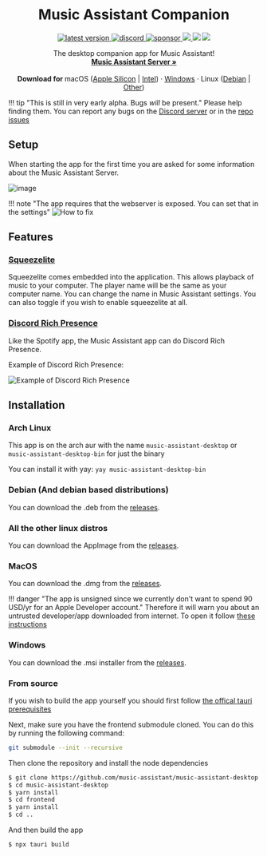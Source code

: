 <p align="center">
	<h1 align="center"><b>Music Assistant Companion</b></h1>
	 <p align="center" style="margin-bottom:0px !important;">
	<a href="https://github.com/music-assistant/music-assistant-desktop/releases/latest">
	  <img src="https://img.shields.io/github/release/music-assistant/music-assistant-desktop?display_name=tag&include_prereleases&label=Latest%20version" alt="latest version">
	</a>
	<a href="https://discord.gg/kaVm8hGpne">
	  <img src="https://img.shields.io/discord/753947050995089438?label=Discord&logo=discord&color=5865F2" alt="discord">
	</a>
	<a href="https://github.com/sponsors/music-assistant">
	  <img src="https://img.shields.io/github/sponsors/music-assistant?label=Sponsors" alt="sponsor">
	</a>
	<a href="https://github.com/music-assistant/music-assistant-desktop/blob/main/LICENSE">
    	<img src="https://img.shields.io/static/v1?label=Licence&message=Apache-2.0&color=000" />
  	</a>
	<img src="https://img.shields.io/static/v1?label=Bundled%20Size&message=25.1MB&color=0974B4" />
  	<img src="https://img.shields.io/static/v1?label=Stage&message=Alpha&color=2BB4AB" />
	 </p>
	<p align="center">
		The desktop companion app for Music Assistant!
    <br />
    <a href="https://github.com/music-assistant/server"><strong>Music Assistant Server »</strong></a>
    <br />
    <br />
    <b>Download for </b>
    macOS (<a href="https://github.com/music-assistant/music-assistant-desktop/releases/download/v0.0.22/music-assistant-companion_0.0.22_aarch64.dmg">Apple Silicon</a> |
    <a href="https://github.com/music-assistant/music-assistant-desktop/releases/download/v0.0.22/music-assistant-companion_0.0.22_x64.dmg">Intel</a>) ·
		<a href="https://github.com/music-assistant/music-assistant-desktop/releases/download/v0.0.22/music-assistant-companion_0.0.22_x64_en-US.msi">Windows</a> ·
    Linux (<a href="https://github.com/music-assistant/music-assistant-desktop/releases/download/v0.0.22/music-assistant-companion_0.0.22_amd64.deb">Debian</a> | <a href="https://github.com/music-assistant/music-assistant-desktop/releases/download/v0.0.22/music-assistant-companion_0.0.22_amd64.AppImage">Other</a>)
    <br />
  </p>
</p>


!!! tip "This is still in very early alpha. Bugs *will* be present."
    Please help finding them. You can report any bugs on the [Discord server](https://discord.gg/kaVm8hGpne) or in the [repo issues](https://github.com/music-assistant/music-assistant-desktop/issues)

## Setup

When starting the app for the first time you are asked for some information about the Music Assistant Server.

![image](https://github.com/Un10ck3d/massapp/assets/74015378/cb97aa3e-12d8-4992-bfc6-0b58cedb81da)

!!! note "The app requires that the webserver is exposed. You can set that in the settings"
    ![How to fix](https://raw.githubusercontent.com/music-assistant/music-assistant-desktop/main/cant_connect_error.gif)

## Features

### [Squeezelite](https://en.wikipedia.org/wiki/Squeezelite)

Squeezelite comes embedded into the application. This allows playback of music to your computer. The player name will be the same as your computer name. You can change the name in Music Assistant settings. You can also toggle if you wish to enable squeezelite at all.

### [Discord Rich Presence](https://discord.com/developers/docs/rich-presence/how-to#so-what-is-it)

Like the Spotify app, the Music Assistant app can do Discord Rich Presence.

Example of Discord Rich Presence:

![Example of Discord Rich Presence](https://github.com/Un10ck3d/massapp/assets/74015378/8de18bac-b963-4aba-bb61-5730b41759a9)

## Installation

### Arch Linux

This app is on the arch aur with the name `music-assistant-desktop` or `music-assistant-desktop-bin` for just the binary

You can install it with yay: `yay music-assistant-desktop-bin`

### Debian (And debian based distributions)

You can download the .deb from the [releases](https://github.com/Un10ck3d/massapp/releases/latest/).

### All the other linux distros

You can download the AppImage from the [releases](https://github.com/Un10ck3d/massapp/releases/latest/).

### MacOS

You can download the .dmg from the [releases](https://github.com/Un10ck3d/massapp/releases/latest/).


!!! danger "The app is unsigned since we currently don't want to spend 90 USD/yr for an Apple Developer account."
    Therefore it will warn you about an untrusted developer/app downloaded from internet. To open it follow [these instructions](https://support.apple.com/guide/mac-help/open-a-mac-app-from-an-unidentified-developer-mh40616/mac)

### Windows

You can download the .msi installer from the [releases](https://github.com/Un10ck3d/massapp/releases/latest/).

### From source

If you wish to build the app yourself you should first follow [the offical tauri prerequisites](https://tauri.app/v1/guides/getting-started/prerequisites)

Next, make sure you have the frontend submodule cloned. You can do this by running the following command:

```bash
git submodule --init --recursive
```

Then clone the repository and install the node dependencies

```bash
$ git clone https://github.com/music-assistant/music-assistant-desktop --recursive
$ cd music-assistant-desktop
$ yarn install
$ cd frontend
$ yarn install
$ cd ..
```

And then build the app

```bash
$ npx tauri build
```
